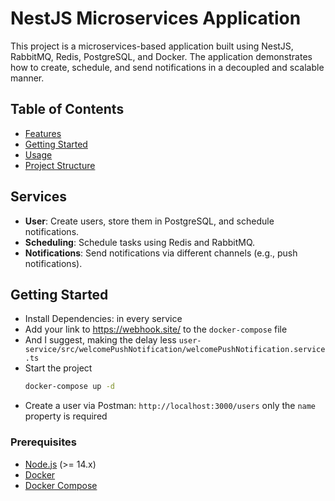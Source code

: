 # NestJS Microservices Application

This project is a microservices-based application built using NestJS, RabbitMQ, Redis, PostgreSQL, and Docker. The application demonstrates how to create, schedule, and send notifications in a decoupled and scalable manner.

## Table of Contents

- [Features](#features)
- [Getting Started](#getting-started)
- [Usage](#usage)
- [Project Structure](#project-structure)

## Services

- **User**: Create users, store them in PostgreSQL, and schedule notifications.
- **Scheduling**: Schedule tasks using Redis and RabbitMQ.
- **Notifications**: Send notifications via different channels (e.g., push notifications).

## Getting Started

- Install Dependencies: in every service
- Add your link to https://webhook.site/ to the `docker-compose` file
- And I suggest, making the delay less `user-service/src/welcomePushNotification/welcomePushNotification.service.ts`
- Start the project
  ```bash
  docker-compose up -d
- Create a user via Postman: `http://localhost:3000/users` only the `name` property is required

  

### Prerequisites

- [Node.js](https://nodejs.org/) (>= 14.x)
- [Docker](https://www.docker.com/)
- [Docker Compose](https://docs.docker.com/compose/)
